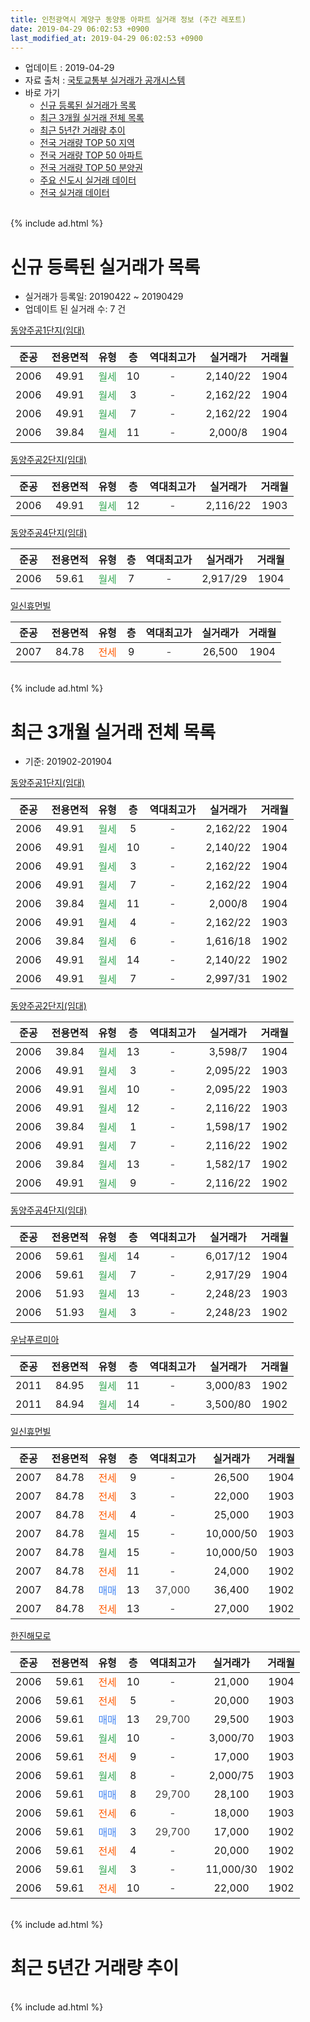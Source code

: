 ```yaml
---
title: 인천광역시 계양구 동양동 아파트 실거래 정보 (주간 레포트)
date: 2019-04-29 06:02:53 +0900
last_modified_at: 2019-04-29 06:02:53 +0900
---
```


* 업데이트 : 2019-04-29
* 자료 출처 : [국토교통부 실거래가 공개시스템](http://rt.molit.go.kr)
* 바로 가기
    * [신규 등록된 실거래가 목록](#신규-등록된-실거래가-목록)
    * [최근 3개월 실거래 전체 목록](#최근-3개월-실거래-전체-목록)
    * [최근 5년간 거래량 추이](#최근-5년간-거래량-추이)
    * [전국 거래량 TOP 50 지역](https://inasie.github.io/apt-trade-info/최근-3개월-전국에서-가장-거래가-많이-발생한-지역)
    * [전국 거래량 TOP 50 아파트](https://inasie.github.io/apt-trade-info/최근-3개월-전국에서-가장-거래가-많이-발생한-아파트)
    * [전국 거래량 TOP 50 분양권](https://inasie.github.io/apt-trade-info/최근-3개월-전국에서-가장-거래가-많이-발생한-분양권)
    * [주요 신도시 실거래 데이터](https://inasie.github.io/apt-trade-info/주요-신도시)
    * [전국 실거래 데이터](https://inasie.github.io/apt-trade-info/전국)
<br>
{% include ad.html %}
<br>

# 신규 등록된 실거래가 목록
* 실거래가 등록일: 20190422 ~ 20190429
* 업데이트 된 실거래 수: 7 건


[동양주공1단지(임대)](https://search.naver.com/search.naver?query=%EC%9D%B8%EC%B2%9C%EA%B4%91%EC%97%AD%EC%8B%9C+%EA%B3%84%EC%96%91%EA%B5%AC+%EB%8F%99%EC%96%91%EB%8F%99+%EB%8F%99%EC%96%91%EC%A3%BC%EA%B3%B51%EB%8B%A8%EC%A7%80%28%EC%9E%84%EB%8C%80%29)

|준공|전용면적|유형|층|역대최고가|실거래가|거래월|
|:---:|:---:|:---:|:---:|:---:|:---:|:---:|
|2006|49.91|<span style="color:#34a853">월세</span>|10|<span style="color:#444444">-</span>|2,140/22|1904|
|2006|49.91|<span style="color:#34a853">월세</span>|3|<span style="color:#444444">-</span>|2,162/22|1904|
|2006|49.91|<span style="color:#34a853">월세</span>|7|<span style="color:#444444">-</span>|2,162/22|1904|
|2006|39.84|<span style="color:#34a853">월세</span>|11|<span style="color:#444444">-</span>|2,000/8|1904|

[동양주공2단지(임대)](https://search.naver.com/search.naver?query=%EC%9D%B8%EC%B2%9C%EA%B4%91%EC%97%AD%EC%8B%9C+%EA%B3%84%EC%96%91%EA%B5%AC+%EB%8F%99%EC%96%91%EB%8F%99+%EB%8F%99%EC%96%91%EC%A3%BC%EA%B3%B52%EB%8B%A8%EC%A7%80%28%EC%9E%84%EB%8C%80%29)

|준공|전용면적|유형|층|역대최고가|실거래가|거래월|
|:---:|:---:|:---:|:---:|:---:|:---:|:---:|
|2006|49.91|<span style="color:#34a853">월세</span>|12|<span style="color:#444444">-</span>|2,116/22|1903|

[동양주공4단지(임대)](https://search.naver.com/search.naver?query=%EC%9D%B8%EC%B2%9C%EA%B4%91%EC%97%AD%EC%8B%9C+%EA%B3%84%EC%96%91%EA%B5%AC+%EB%8F%99%EC%96%91%EB%8F%99+%EB%8F%99%EC%96%91%EC%A3%BC%EA%B3%B54%EB%8B%A8%EC%A7%80%28%EC%9E%84%EB%8C%80%29)

|준공|전용면적|유형|층|역대최고가|실거래가|거래월|
|:---:|:---:|:---:|:---:|:---:|:---:|:---:|
|2006|59.61|<span style="color:#34a853">월세</span>|7|<span style="color:#444444">-</span>|2,917/29|1904|

[일신휴먼빌](https://search.naver.com/search.naver?query=%EC%9D%B8%EC%B2%9C%EA%B4%91%EC%97%AD%EC%8B%9C+%EA%B3%84%EC%96%91%EA%B5%AC+%EB%8F%99%EC%96%91%EB%8F%99+%EC%9D%BC%EC%8B%A0%ED%9C%B4%EB%A8%BC%EB%B9%8C)

|준공|전용면적|유형|층|역대최고가|실거래가|거래월|
|:---:|:---:|:---:|:---:|:---:|:---:|:---:|
|2007|84.78|<span style="color:#ff5a00">전세</span>|9|<span style="color:#444444">-</span>|26,500|1904|


<br>
{% include ad.html %}
<br>

# 최근 3개월 실거래 전체 목록
* 기준: 201902-201904


[동양주공1단지(임대)](https://search.naver.com/search.naver?query=%EC%9D%B8%EC%B2%9C%EA%B4%91%EC%97%AD%EC%8B%9C+%EA%B3%84%EC%96%91%EA%B5%AC+%EB%8F%99%EC%96%91%EB%8F%99+%EB%8F%99%EC%96%91%EC%A3%BC%EA%B3%B51%EB%8B%A8%EC%A7%80%28%EC%9E%84%EB%8C%80%29)

|준공|전용면적|유형|층|역대최고가|실거래가|거래월|
|:---:|:---:|:---:|:---:|:---:|:---:|:---:|
|2006|49.91|<span style="color:#34a853">월세</span>|5|<span style="color:#444444">-</span>|2,162/22|1904|
|2006|49.91|<span style="color:#34a853">월세</span>|10|<span style="color:#444444">-</span>|2,140/22|1904|
|2006|49.91|<span style="color:#34a853">월세</span>|3|<span style="color:#444444">-</span>|2,162/22|1904|
|2006|49.91|<span style="color:#34a853">월세</span>|7|<span style="color:#444444">-</span>|2,162/22|1904|
|2006|39.84|<span style="color:#34a853">월세</span>|11|<span style="color:#444444">-</span>|2,000/8|1904|
|2006|49.91|<span style="color:#34a853">월세</span>|4|<span style="color:#444444">-</span>|2,162/22|1903|
|2006|39.84|<span style="color:#34a853">월세</span>|6|<span style="color:#444444">-</span>|1,616/18|1902|
|2006|49.91|<span style="color:#34a853">월세</span>|14|<span style="color:#444444">-</span>|2,140/22|1902|
|2006|49.91|<span style="color:#34a853">월세</span>|7|<span style="color:#444444">-</span>|2,997/31|1902|

[동양주공2단지(임대)](https://search.naver.com/search.naver?query=%EC%9D%B8%EC%B2%9C%EA%B4%91%EC%97%AD%EC%8B%9C+%EA%B3%84%EC%96%91%EA%B5%AC+%EB%8F%99%EC%96%91%EB%8F%99+%EB%8F%99%EC%96%91%EC%A3%BC%EA%B3%B52%EB%8B%A8%EC%A7%80%28%EC%9E%84%EB%8C%80%29)

|준공|전용면적|유형|층|역대최고가|실거래가|거래월|
|:---:|:---:|:---:|:---:|:---:|:---:|:---:|
|2006|39.84|<span style="color:#34a853">월세</span>|13|<span style="color:#444444">-</span>|3,598/7|1904|
|2006|49.91|<span style="color:#34a853">월세</span>|3|<span style="color:#444444">-</span>|2,095/22|1903|
|2006|49.91|<span style="color:#34a853">월세</span>|10|<span style="color:#444444">-</span>|2,095/22|1903|
|2006|49.91|<span style="color:#34a853">월세</span>|12|<span style="color:#444444">-</span>|2,116/22|1903|
|2006|39.84|<span style="color:#34a853">월세</span>|1|<span style="color:#444444">-</span>|1,598/17|1902|
|2006|49.91|<span style="color:#34a853">월세</span>|7|<span style="color:#444444">-</span>|2,116/22|1902|
|2006|39.84|<span style="color:#34a853">월세</span>|13|<span style="color:#444444">-</span>|1,582/17|1902|
|2006|49.91|<span style="color:#34a853">월세</span>|9|<span style="color:#444444">-</span>|2,116/22|1902|

[동양주공4단지(임대)](https://search.naver.com/search.naver?query=%EC%9D%B8%EC%B2%9C%EA%B4%91%EC%97%AD%EC%8B%9C+%EA%B3%84%EC%96%91%EA%B5%AC+%EB%8F%99%EC%96%91%EB%8F%99+%EB%8F%99%EC%96%91%EC%A3%BC%EA%B3%B54%EB%8B%A8%EC%A7%80%28%EC%9E%84%EB%8C%80%29)

|준공|전용면적|유형|층|역대최고가|실거래가|거래월|
|:---:|:---:|:---:|:---:|:---:|:---:|:---:|
|2006|59.61|<span style="color:#34a853">월세</span>|14|<span style="color:#444444">-</span>|6,017/12|1904|
|2006|59.61|<span style="color:#34a853">월세</span>|7|<span style="color:#444444">-</span>|2,917/29|1904|
|2006|51.93|<span style="color:#34a853">월세</span>|13|<span style="color:#444444">-</span>|2,248/23|1903|
|2006|51.93|<span style="color:#34a853">월세</span>|3|<span style="color:#444444">-</span>|2,248/23|1902|

[우남푸르미아](https://search.naver.com/search.naver?query=%EC%9D%B8%EC%B2%9C%EA%B4%91%EC%97%AD%EC%8B%9C+%EA%B3%84%EC%96%91%EA%B5%AC+%EB%8F%99%EC%96%91%EB%8F%99+%EC%9A%B0%EB%82%A8%ED%91%B8%EB%A5%B4%EB%AF%B8%EC%95%84)

|준공|전용면적|유형|층|역대최고가|실거래가|거래월|
|:---:|:---:|:---:|:---:|:---:|:---:|:---:|
|2011|84.95|<span style="color:#34a853">월세</span>|11|<span style="color:#444444">-</span>|3,000/83|1902|
|2011|84.94|<span style="color:#34a853">월세</span>|14|<span style="color:#444444">-</span>|3,500/80|1902|

[일신휴먼빌](https://search.naver.com/search.naver?query=%EC%9D%B8%EC%B2%9C%EA%B4%91%EC%97%AD%EC%8B%9C+%EA%B3%84%EC%96%91%EA%B5%AC+%EB%8F%99%EC%96%91%EB%8F%99+%EC%9D%BC%EC%8B%A0%ED%9C%B4%EB%A8%BC%EB%B9%8C)

|준공|전용면적|유형|층|역대최고가|실거래가|거래월|
|:---:|:---:|:---:|:---:|:---:|:---:|:---:|
|2007|84.78|<span style="color:#ff5a00">전세</span>|9|<span style="color:#444444">-</span>|26,500|1904|
|2007|84.78|<span style="color:#ff5a00">전세</span>|3|<span style="color:#444444">-</span>|22,000|1903|
|2007|84.78|<span style="color:#ff5a00">전세</span>|4|<span style="color:#444444">-</span>|25,000|1903|
|2007|84.78|<span style="color:#34a853">월세</span>|15|<span style="color:#444444">-</span>|10,000/50|1903|
|2007|84.78|<span style="color:#34a853">월세</span>|15|<span style="color:#444444">-</span>|10,000/50|1903|
|2007|84.78|<span style="color:#ff5a00">전세</span>|11|<span style="color:#444444">-</span>|24,000|1902|
|2007|84.78|<span style="color:#4285f3">매매</span>|13|<span style="color:#444444">37,000</span>|36,400|1902|
|2007|84.78|<span style="color:#ff5a00">전세</span>|13|<span style="color:#444444">-</span>|27,000|1902|

[한진해모로](https://search.naver.com/search.naver?query=%EC%9D%B8%EC%B2%9C%EA%B4%91%EC%97%AD%EC%8B%9C+%EA%B3%84%EC%96%91%EA%B5%AC+%EB%8F%99%EC%96%91%EB%8F%99+%ED%95%9C%EC%A7%84%ED%95%B4%EB%AA%A8%EB%A1%9C)

|준공|전용면적|유형|층|역대최고가|실거래가|거래월|
|:---:|:---:|:---:|:---:|:---:|:---:|:---:|
|2006|59.61|<span style="color:#ff5a00">전세</span>|10|<span style="color:#444444">-</span>|21,000|1904|
|2006|59.61|<span style="color:#ff5a00">전세</span>|5|<span style="color:#444444">-</span>|20,000|1903|
|2006|59.61|<span style="color:#4285f3">매매</span>|13|<span style="color:#444444">29,700</span>|29,500|1903|
|2006|59.61|<span style="color:#34a853">월세</span>|10|<span style="color:#444444">-</span>|3,000/70|1903|
|2006|59.61|<span style="color:#ff5a00">전세</span>|9|<span style="color:#444444">-</span>|17,000|1903|
|2006|59.61|<span style="color:#34a853">월세</span>|8|<span style="color:#444444">-</span>|2,000/75|1903|
|2006|59.61|<span style="color:#4285f3">매매</span>|8|<span style="color:#444444">29,700</span>|28,100|1903|
|2006|59.61|<span style="color:#ff5a00">전세</span>|6|<span style="color:#444444">-</span>|18,000|1903|
|2006|59.61|<span style="color:#4285f3">매매</span>|3|<span style="color:#444444">29,700</span>|17,000|1902|
|2006|59.61|<span style="color:#ff5a00">전세</span>|4|<span style="color:#444444">-</span>|20,000|1902|
|2006|59.61|<span style="color:#34a853">월세</span>|3|<span style="color:#444444">-</span>|11,000/30|1902|
|2006|59.61|<span style="color:#ff5a00">전세</span>|10|<span style="color:#444444">-</span>|22,000|1902|


<br>
{% include ad.html %}
<br>

# 최근 5년간 거래량 추이


<div style="width:100%;">
    <canvas id="deal_progress" height="200"></canvas>
</div>

<script>
new Chart(document.getElementById("deal_progress"), {
    type: 'line',
    data: {
        labels: ['201404','201405','201406','201407','201408','201409','201410','201411','201412','201501','201502','201503','201504','201505','201506','201507','201508','201509','201510','201511','201512','201601','201602','201603','201604','201605','201606','201607','201608','201609','201610','201611','201612','201701','201702','201703','201704','201705','201706','201707','201708','201709','201710','201711','201712','201801','201802','201803','201804','201805','201806','201807','201808','201809','201810','201811','201812','201901','201902','201903','201904'],
        datasets: [{
            label: '매매',
            pointRadius: 1,
            data: [11, 14, 13, 6, 12, 10, 15, 9, 7, 8, 13, 18, 19, 10, 12, 14, 15, 9, 7, 7, 5, 2, 6, 16, 8, 10, 12, 6, 9, 11, 11, 11, 5, 2, 5, 2, 10, 10, 11, 8, 5, 6, 4, 4, 6, 6, 6, 7, 5, 3, 3, 5, 6, 6, 10, 9, 10, 3, 2, 2, 0],
            borderColor: "rgba(255, 201, 14, 1)",
            backgroundColor: "rgba(255, 201, 14, 0.5)",
            fill: false,
            lineTension: 0
        },{
            label: '전월세',
            pointRadius: 1,
            data: [15, 6, 13, 19, 11, 12, 12, 14, 6, 9, 8, 8, 5, 9, 3, 5, 11, 6, 7, 7, 9, 7, 4, 14, 10, 4, 10, 16, 9, 11, 9, 22, 4, 11, 12, 15, 18, 7, 4, 8, 14, 7, 11, 9, 1, 12, 8, 11, 10, 6, 10, 16, 8, 15, 16, 9, 11, 9, 15, 14, 10],
            borderColor: "rgba(0, 141, 185, 1)",
            backgroundColor: "rgba(0, 141, 185, 0.5)",
            fill: false,
            lineTension: 0
        }
        ]
    },
    options: {
        responsive: true,
        title: {
            display: false
        },
        tooltips: {
            mode: 'index',
            intersect: false
        },
        hover: {
            mode: 'nearest',
            intersect: true
        },
        scales: {
            xAxes: [{
                display: true,
                scaleLabel: {
                    display: true,
                    labelString: '년/월'
                }
            }],
            yAxes: [{
                display: true,
                ticks: {
                    suggestedMin: 0,
                },
                scaleLabel: {
                    display: true,
                    labelString: '실거래 수'
                }
            }]
        }
    }
});

</script>


<br>
{% include ad.html %}
<br>

